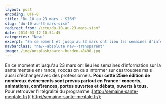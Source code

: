```yaml
---
layout: post
encoding: UTF-8
title: "Du 10 au 23 mars - SISM"
slug: "du-10-au-23-mars-sism"
redirect_from: /actu/du-10-au-23-mars-sism"
date: 2014-03-12 10:54:45
categories: "News"
excerpt: "En ce moment et jusqu'au 23 mars ont lieu les semaines d'information sur la santé mentale en France, l'occasion de s'informer sur ces troubles mais aussi d'échanger avec des professionnels."
navbarclass: "nav--absolute nav--transparent"
image: /img/unsplash/aaron-burden-40490.jpg
---
```

En ce moment et jusqu'au 23 mars ont lieu les semaines d'information sur la santé mentale en France, l'occasion de s'informer sur ces troubles mais aussi d'échanger avec des professionnels.
**Pour cette 25me édition de nombreux événements sont prévus partout en France : concerts, animations, conférences, portes ouvertes et débats, ouverts à tous.**   
Pour retrouver l'intégralité du programme :[http://semaine-sante-mentale.fr/]( http://semaine-sante-mentale.fr/);